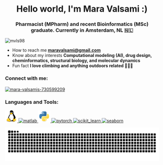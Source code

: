 <h1 align="center">Hello world, I'm Mara Valsami :) </h1>
<h3 align="center">Pharmacist (MPharm) and recent Bioinformatics (MSc) graduate. Currently in Amsterdam, NL 🇳🇱 </h3>

<p align="left"> <img src="https://komarev.com/ghpvc/?username=mvls98&label=Profile%20views&color=0e75b6&style=flat" alt="mvls98" /> </p>

- How to reach me **maravalsami@gmail.com**
- Know about my interests **Computational modeling (AI), drug design, cheminformatics, structural biology, and molecular dynamics**
- Fun fact **I love climbing and anything outdoors related 🌸🧗‍♀️**

<h3 align="left">Connect with me:</h3>
<p align="left">
<a href="https://linkedin.com/in/mara-valsamis-730599209" target="blank"><img align="center" src="https://raw.githubusercontent.com/rahuldkjain/github-profile-readme-generator/master/src/images/icons/Social/linked-in-alt.svg" alt="mara-valsamis-730599209" height="30" width="40" /></a>
</p>

<h3 align="left">Languages and Tools:</h3>
<p align="left"> <a href="https://www.linux.org/" target="_blank" rel="noreferrer"> <img src="https://raw.githubusercontent.com/devicons/devicon/master/icons/linux/linux-original.svg" alt="linux" width="40" height="40"/> </a> <a href="https://www.mathworks.com/" target="_blank" rel="noreferrer"> <img src="https://upload.wikimedia.org/wikipedia/commons/2/21/Matlab_Logo.png" alt="matlab" width="40" height="40"/> </a> <a href="https://www.python.org" target="_blank" rel="noreferrer"> <img src="https://raw.githubusercontent.com/devicons/devicon/master/icons/python/python-original.svg" alt="python" width="40" height="40"/> </a> <a href="https://pytorch.org/" target="_blank" rel="noreferrer"> <img src="https://www.vectorlogo.zone/logos/pytorch/pytorch-icon.svg" alt="pytorch" width="40" height="40"/> </a> <a href="https://scikit-learn.org/" target="_blank" rel="noreferrer"> <img src="https://upload.wikimedia.org/wikipedia/commons/0/05/Scikit_learn_logo_small.svg" alt="scikit_learn" width="40" height="40"/> </a> <a href="https://seaborn.pydata.org/" target="_blank" rel="noreferrer"> <img src="https://seaborn.pydata.org/_images/logo-mark-lightbg.svg" alt="seaborn" width="40" height="40"/> </a> </p>


<img src="https://raw.githubusercontent.com/mvls98/mvls98/output/snake.svg" alt="Snake animation" />
